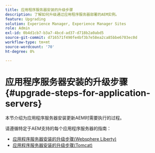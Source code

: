 ```yaml
---
title: 应用程序服务器安装的升级步骤
description: 了解如何升级通过应用程序服务器部署的AEM实例。
feature: Upgrading
solution: Experience Manager, Experience Manager Sites
role: Admin
exl-id: 0b4d1cb7-b3a7-4bcd-ad37-d718b2a0abd5
source-git-commit: d716571f490fe4bf3b7e58ea2ca85bbe6703ec0d
workflow-type: tm+mt
source-wordcount: '70'
ht-degree: 0%

---
```


# 应用程序服务器安装的升级步骤 {#upgrade-steps-for-application-servers}

本节介绍为应用程序服务器安装更新AEM时需要执行的过程。

请遵循特定于AEM支持的每个应用程序服务器的指南：

* [应用程序服务器安装的升级步骤(Websphere Liberty)](/help/sites-deploying/app-server-upgrade-wlp.md)
* [应用程序服务器安装的升级步骤(Tomcat)](/help/sites-deploying/app-server-upgrade-tomcat.md)
